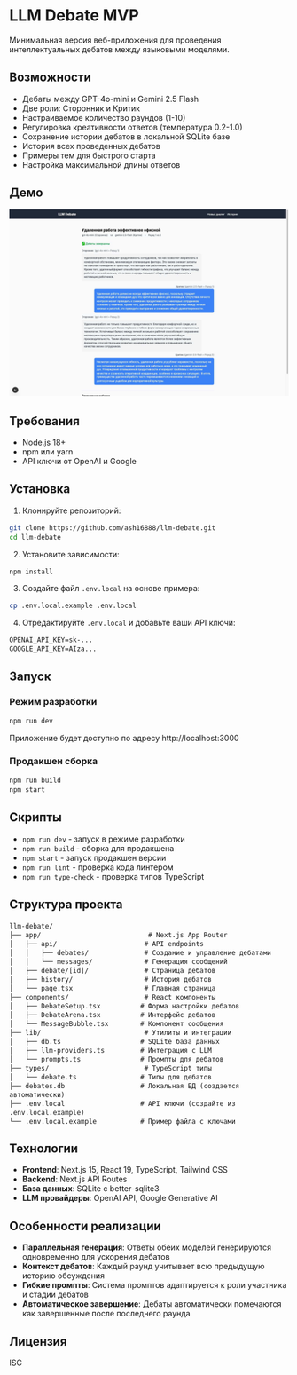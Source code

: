 # LLM Debate MVP

Минимальная версия веб-приложения для проведения интеллектуальных дебатов между языковыми моделями.

## Возможности

- Дебаты между GPT-4o-mini и Gemini 2.5 Flash
- Две роли: Сторонник и Критик
- Настраиваемое количество раундов (1-10)
- Регулировка креативности ответов (температура 0.2-1.0)
- Сохранение истории дебатов в локальной SQLite базе
- История всех проведенных дебатов
- Примеры тем для быстрого старта
- Настройка максимальной длины ответов

## Демо

![Страница дебатов](./debate-screenshot.png)

## Требования

- Node.js 18+
- npm или yarn
- API ключи от OpenAI и Google

## Установка

1. Клонируйте репозиторий:
```bash
git clone https://github.com/ash16888/llm-debate.git
cd llm-debate
```

2. Установите зависимости:
```bash
npm install
```

3. Создайте файл `.env.local` на основе примера:
```bash
cp .env.local.example .env.local
```

4. Отредактируйте `.env.local` и добавьте ваши API ключи:
```
OPENAI_API_KEY=sk-...
GOOGLE_API_KEY=AIza...
```

## Запуск

### Режим разработки
```bash
npm run dev
```
Приложение будет доступно по адресу http://localhost:3000

### Продакшен сборка
```bash
npm run build
npm start
```

## Скрипты

- `npm run dev` - запуск в режиме разработки
- `npm run build` - сборка для продакшена
- `npm start` - запуск продакшен версии
- `npm run lint` - проверка кода линтером
- `npm run type-check` - проверка типов TypeScript

## Структура проекта

```
llm-debate/
├── app/                           # Next.js App Router
│   ├── api/                      # API endpoints
│   │   ├── debates/              # Создание и управление дебатами
│   │   └── messages/             # Генерация сообщений
│   ├── debate/[id]/              # Страница дебатов
│   ├── history/                  # История дебатов
│   └── page.tsx                  # Главная страница
├── components/                   # React компоненты
│   ├── DebateSetup.tsx          # Форма настройки дебатов
│   ├── DebateArena.tsx          # Интерфейс дебатов
│   └── MessageBubble.tsx        # Компонент сообщения
├── lib/                          # Утилиты и интеграции
│   ├── db.ts                    # SQLite база данных
│   ├── llm-providers.ts         # Интеграция с LLM
│   └── prompts.ts               # Промпты для дебатов
├── types/                        # TypeScript типы
│   └── debate.ts                # Типы для дебатов
├── debates.db                   # Локальная БД (создается автоматически)
├── .env.local                   # API ключи (создайте из .env.local.example)
└── .env.local.example           # Пример файла с ключами
```

## Технологии

- **Frontend**: Next.js 15, React 19, TypeScript, Tailwind CSS
- **Backend**: Next.js API Routes
- **База данных**: SQLite с better-sqlite3
- **LLM провайдеры**: OpenAI API, Google Generative AI

## Особенности реализации

- **Параллельная генерация**: Ответы обеих моделей генерируются одновременно для ускорения дебатов
- **Контекст дебатов**: Каждый раунд учитывает всю предыдущую историю обсуждения
- **Гибкие промпты**: Система промптов адаптируется к роли участника и стадии дебатов
- **Автоматическое завершение**: Дебаты автоматически помечаются как завершенные после последнего раунда

## Лицензия

ISC